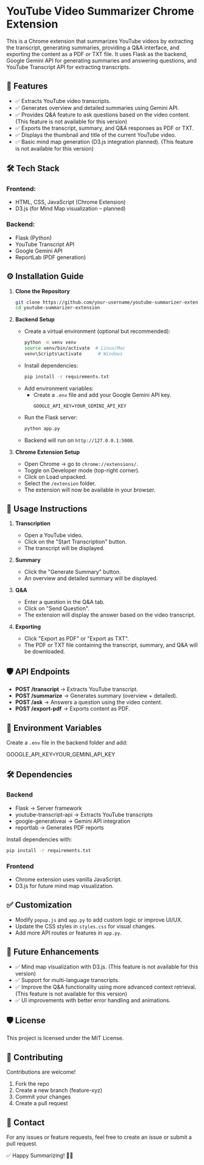 # YouTube Video Summarizer Chrome Extension

This is a Chrome extension that summarizes YouTube videos by extracting the transcript, generating summaries, providing a Q&A interface, and exporting the content as a PDF or TXT file. It uses Flask as the backend, Google Gemini API for generating summaries and answering questions, and YouTube Transcript API for extracting transcripts.

## 🚀 Features
- ✅ Extracts YouTube video transcripts.
- ✅ Generates overview and detailed summaries using Gemini API.
- ✅ Provides Q&A feature to ask questions based on the video content. (This feature is not available for this version)
- ✅ Exports the transcript, summary, and Q&A responses as PDF or TXT.
- ✅ Displays the thumbnail and title of the current YouTube video.
- ✅ Basic mind map generation (D3.js integration planned). (This feature is not available for this version)

## 🛠️ Tech Stack
### Frontend:
- HTML, CSS, JavaScript (Chrome Extension)
- D3.js (for Mind Map visualization – planned)

### Backend:
- Flask (Python)
- YouTube Transcript API
- Google Gemini API
- ReportLab (PDF generation)

## ⚙️ Installation Guide
1. **Clone the Repository**
   ```bash
   git clone https://github.com/your-username/youtube-summarizer-extension.git
   cd youtube-summarizer-extension
   ```

2. **Backend Setup**
   - Create a virtual environment (optional but recommended):
     ```bash
     python -m venv venv
     source venv/bin/activate  # Linux/Mac
     venv\Scripts\activate      # Windows
     ```
   - Install dependencies:
     ```bash
     pip install -r requirements.txt
     ```
   - Add environment variables:
     - Create a `.env` file and add your Google Gemini API key.
       ```
       GOOGLE_API_KEY=YOUR_GEMINI_API_KEY
       ```
   - Run the Flask server:
     ```bash
     python app.py
     ```
   - Backend will run on `http://127.0.0.1:5000`.

3. **Chrome Extension Setup**
   - Open Chrome → go to `chrome://extensions/`.
   - Toggle on Developer mode (top-right corner).
   - Click on Load unpacked.
   - Select the `/extension` folder.
   - The extension will now be available in your browser.

## 🚀 Usage Instructions
1. **Transcription**
   - Open a YouTube video.
   - Click on the "Start Transcription" button.
   - The transcript will be displayed.

2. **Summary**
   - Click the "Generate Summary" button.
   - An overview and detailed summary will be displayed.

3. **Q&A**
   - Enter a question in the Q&A tab.
   - Click on "Send Question".
   - The extension will display the answer based on the video transcript.

4. **Exporting**
   - Click "Export as PDF" or "Export as TXT".
   - The PDF or TXT file containing the transcript, summary, and Q&A will be downloaded.

## 🛡️ API Endpoints
- **POST /transcript** → Extracts YouTube transcript.
- **POST /summarize** → Generates summary (overview + detailed).
- **POST /ask** → Answers a question using the video content.
- **POST /export-pdf** → Exports content as PDF.

## 🐍 Environment Variables
Create a `.env` file in the backend folder and add:

GOOGLE_API_KEY=YOUR_GEMINI_API_KEY

## 🛠️ Dependencies
### Backend
- Flask → Server framework
- youtube-transcript-api → Extracts YouTube transcripts
- google-generativeai → Gemini API integration
- reportlab → Generates PDF reports

Install dependencies with:
```bash
pip install -r requirements.txt
```

### Frontend
- Chrome extension uses vanilla JavaScript.
- D3.js for future mind map visualization.

## ✅ Customization
- Modify `popup.js` and `app.py` to add custom logic or improve UI/UX.
- Update the CSS styles in `styles.css` for visual changes.
- Add more API routes or features in `app.py`.

## 🚀 Future Enhancements
- ✅ Mind map visualization with D3.js. (This feature is not available for this version)
- ✅ Support for multi-language transcripts.
- ✅ Improve the Q&A functionality using more advanced context retrieval. (This feature is not available for this version)
- ✅ UI improvements with better error handling and animations.

## 🛡️ License
This project is licensed under the MIT License.

## 🤝 Contributing
Contributions are welcome!
1. Fork the repo
2. Create a new branch (feature-xyz)
3. Commit your changes
4. Create a pull request

## 💬 Contact
For any issues or feature requests, feel free to create an issue or submit a pull request.

✅ Happy Summarizing! 🎥📄